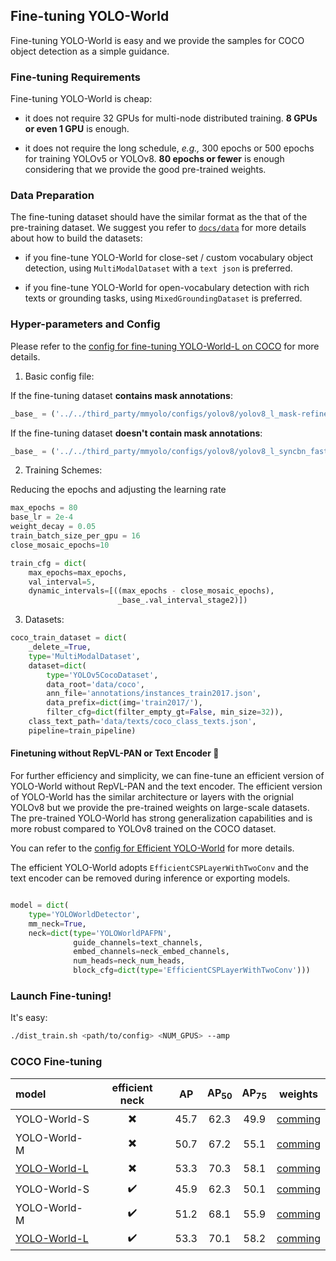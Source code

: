 ## Fine-tuning YOLO-World

Fine-tuning YOLO-World is easy and we provide the samples for COCO object detection as a simple guidance.


### Fine-tuning Requirements

Fine-tuning YOLO-World is cheap:

* it does not require 32 GPUs for multi-node distributed training. **8 GPUs or even 1 GPU** is enough.

* it does not require the long schedule, *e.g.,* 300 epochs or 500 epochs for training YOLOv5 or YOLOv8. **80 epochs or fewer** is enough considering that we provide the good pre-trained weights.

### Data Preparation

The fine-tuning dataset should have the similar format as the that of the pre-training dataset.
We suggest you refer to [`docs/data`](./data.md) for more details about how to build the datasets:

* if you fine-tune YOLO-World for close-set / custom vocabulary object detection, using `MultiModalDataset` with a `text json` is preferred.

* if you fine-tune YOLO-World for open-vocabulary detection with rich texts or grounding tasks, using `MixedGroundingDataset` is preferred.

### Hyper-parameters and Config

Please refer to the [config for fine-tuning YOLO-World-L on COCO](../configs/finetune_coco/yolo_world_l_dual_vlpan_2e-4_80e_8gpus_finetune_coco.py) for more details.

1. Basic config file:

If the fine-tuning dataset **contains mask annotations**:

```python
_base_ = ('../../third_party/mmyolo/configs/yolov8/yolov8_l_mask-refine_syncbn_fast_8xb16-500e_coco.py')
```

If the fine-tuning dataset **doesn't contain mask annotations**:

```python
_base_ = ('../../third_party/mmyolo/configs/yolov8/yolov8_l_syncbn_fast_8xb16-500e_coco.py')
```

2. Training Schemes:

Reducing the epochs and adjusting the learning rate

```python
max_epochs = 80
base_lr = 2e-4
weight_decay = 0.05
train_batch_size_per_gpu = 16
close_mosaic_epochs=10

train_cfg = dict(
    max_epochs=max_epochs,
    val_interval=5,
    dynamic_intervals=[((max_epochs - close_mosaic_epochs),
                        _base_.val_interval_stage2)])

```

3. Datasets:

```python
coco_train_dataset = dict(
    _delete_=True,
    type='MultiModalDataset',
    dataset=dict(
        type='YOLOv5CocoDataset',
        data_root='data/coco',
        ann_file='annotations/instances_train2017.json',
        data_prefix=dict(img='train2017/'),
        filter_cfg=dict(filter_empty_gt=False, min_size=32)),
    class_text_path='data/texts/coco_class_texts.json',
    pipeline=train_pipeline)
```

#### Finetuning without RepVL-PAN or Text Encoder 🚀

For further efficiency and simplicity, we can fine-tune an efficient version of YOLO-World without RepVL-PAN and the text encoder.
The efficient version of YOLO-World has the similar architecture or layers with the orignial YOLOv8 but we provide the pre-trained weights on large-scale datasets.
The pre-trained YOLO-World has strong generalization capabilities and is more robust compared to YOLOv8 trained on the COCO dataset.

You can refer to the [config for Efficient YOLO-World](./../configs/finetune_coco/yolo_world_l_efficient_neck_2e-4_80e_8gpus_finetune_coco.py) for more details.

The efficient YOLO-World adopts `EfficientCSPLayerWithTwoConv` and the text encoder can be removed during inference or exporting models.

```python

model = dict(
    type='YOLOWorldDetector',
    mm_neck=True,
    neck=dict(type='YOLOWorldPAFPN',
              guide_channels=text_channels,
              embed_channels=neck_embed_channels,
              num_heads=neck_num_heads,
              block_cfg=dict(type='EfficientCSPLayerWithTwoConv')))

```

### Launch Fine-tuning!

It's easy:

```bash
./dist_train.sh <path/to/config> <NUM_GPUS> --amp
```


### COCO Fine-tuning

| model | efficient neck |  AP | AP<sub>50</sub> | AP<sub>75</sub> | weights |
| :---- | :------------: | :-: | :--------------:| :-------------: |:------: | 
| YOLO-World-S | ✖️ | 45.7 | 62.3 | 49.9 | [comming]() |
| YOLO-World-M | ✖️ | 50.7 | 67.2 | 55.1 | [comming]() |
| [YOLO-World-L](./../configs/finetune_coco/yolo_world_l_dual_vlpan_2e-4_80e_8gpus_finetune_coco.py) | ✖️ | 53.3 | 70.3 | 58.1 | [comming]() |
| YOLO-World-S | ✔️ | 45.9 | 62.3 | 50.1 | [comming]() |
| YOLO-World-M | ✔️ | 51.2 | 68.1 | 55.9 | [comming]() |
| [YOLO-World-L](./../configs/finetune_coco/yolo_world_l_efficient_neck_2e-4_80e_8gpus_finetune_coco.py) | ✔️ | 53.3 | 70.1 | 58.2 | [comming]() |